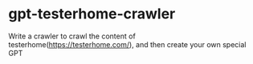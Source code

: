 # gpt-testerhome-crawler
Write a crawler to crawl the content of testerhome(https://testerhome.com/), and then create your own special GPT
